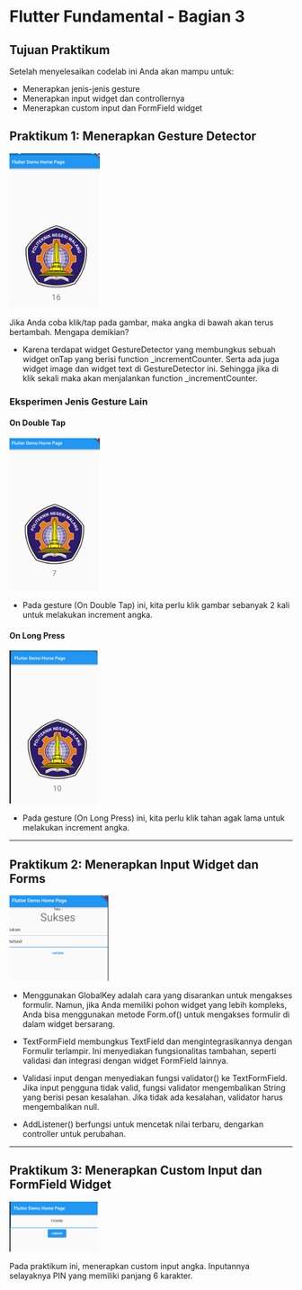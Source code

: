 # Flutter Fundamental - Bagian 3

## Tujuan Praktikum

Setelah menyelesaikan codelab ini Anda akan mampu untuk:

* Menerapkan jenis-jenis gesture
* Menerapkan input widget dan controllernya
* Menerapkan custom input dan FormField widget

## Praktikum 1: Menerapkan Gesture Detector

![Gesture Detector On Tap](./images/1.PNG)

Jika Anda coba klik/tap pada gambar, maka angka di bawah akan terus bertambah. Mengapa demikian?

* Karena terdapat widget GestureDetector yang membungkus sebuah widget onTap yang berisi function _incrementCounter. Serta ada juga widget image dan widget text di GestureDetector ini. Sehingga jika di klik sekali maka akan menjalankan function _incrementCounter.

### Eksperimen Jenis Gesture Lain

#### On Double Tap

![Gesture Detector On Double Tap](./images/2.PNG)

* Pada gesture (On Double Tap) ini, kita perlu klik gambar sebanyak 2 kali untuk melakukan increment angka.


#### On Long Press

![Gesture Detector On Long Press](./images/3.PNG)

* Pada gesture (On Long Press) ini, kita perlu klik tahan agak lama untuk melakukan increment angka.

<hr>

## Praktikum 2: Menerapkan Input Widget dan Forms

![Menerapkan Input Widget dan Forms](./images/4.PNG)

* Menggunakan GlobalKey adalah cara yang disarankan untuk mengakses formulir. Namun, jika Anda memiliki pohon widget yang lebih kompleks, Anda bisa menggunakan metode Form.of() untuk mengakses formulir di dalam widget bersarang.

* TextFormField membungkus TextField dan mengintegrasikannya dengan Formulir terlampir. Ini menyediakan fungsionalitas tambahan, seperti validasi dan integrasi dengan widget FormField lainnya.

* Validasi input dengan menyediakan fungsi validator() ke TextFormField. Jika input pengguna tidak valid, fungsi validator mengembalikan String yang berisi pesan kesalahan. Jika tidak ada kesalahan, validator harus mengembalikan null.

* AddListener() berfungsi untuk mencetak nilai terbaru, dengarkan controller untuk perubahan.

<hr>

## Praktikum 3: Menerapkan Custom Input dan FormField Widget

![Menerapkan Input Widget dan Forms](./images/5.PNG)

Pada praktikum ini, menerapkan custom input angka. Inputannya selayaknya PIN yang memiliki panjang 6 karakter.











